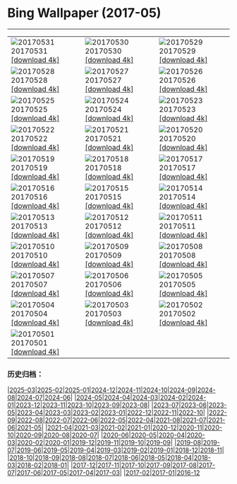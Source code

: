 # Bing Wallpaper (2017-05)
**************

<table><tr><td><img src="https://www.bing.com/az/hprichbg/rb/MtTamVideo_EN-US10798436683_1920x1080.jpg" alt="20170531"> 20170531 <a href="https://www.bing.com/az/hprichbg/rb/MtTamVideo_EN-US10798436683_UHD.jpg">[download 4k]</a></td><td><img src="https://www.bing.com/az/hprichbg/rb/TempleStreet_EN-US6964048300_1920x1080.jpg" alt="20170530"> 20170530 <a href="https://www.bing.com/az/hprichbg/rb/TempleStreet_EN-US6964048300_UHD.jpg">[download 4k]</a></td><td><img src="https://www.bing.com/az/hprichbg/rb/ArlingtonDrone_EN-US12840808174_1920x1080.jpg" alt="20170529"> 20170529 <a href="https://www.bing.com/az/hprichbg/rb/ArlingtonDrone_EN-US12840808174_UHD.jpg">[download 4k]</a></td></tr><tr><td><img src="https://www.bing.com/az/hprichbg/rb/MataderoBridge_EN-US9215461155_1920x1080.jpg" alt="20170528"> 20170528 <a href="https://www.bing.com/az/hprichbg/rb/MataderoBridge_EN-US9215461155_UHD.jpg">[download 4k]</a></td><td><img src="https://www.bing.com/az/hprichbg/rb/BromoJava_EN-US13327758529_1920x1080.jpg" alt="20170527"> 20170527 <a href="https://www.bing.com/az/hprichbg/rb/BromoJava_EN-US13327758529_UHD.jpg">[download 4k]</a></td><td><img src="https://www.bing.com/az/hprichbg/rb/Fiddleheads_EN-US12581425191_1920x1080.jpg" alt="20170526"> 20170526 <a href="https://www.bing.com/az/hprichbg/rb/Fiddleheads_EN-US12581425191_UHD.jpg">[download 4k]</a></td></tr><tr><td><img src="https://www.bing.com/az/hprichbg/rb/PyramidsOfMeroe_EN-US10074354144_1920x1080.jpg" alt="20170525"> 20170525 <a href="https://www.bing.com/az/hprichbg/rb/PyramidsOfMeroe_EN-US10074354144_UHD.jpg">[download 4k]</a></td><td><img src="https://www.bing.com/az/hprichbg/rb/BB1883_EN-US15158286681_1920x1080.jpg" alt="20170524"> 20170524 <a href="https://www.bing.com/az/hprichbg/rb/BB1883_EN-US15158286681_UHD.jpg">[download 4k]</a></td><td><img src="https://www.bing.com/az/hprichbg/rb/Dipper_EN-US11520051960_1920x1080.jpg" alt="20170523"> 20170523 <a href="https://www.bing.com/az/hprichbg/rb/Dipper_EN-US11520051960_UHD.jpg">[download 4k]</a></td></tr><tr><td><img src="https://www.bing.com/az/hprichbg/rb/LakePowellStorm_EN-US6822865622_1920x1080.jpg" alt="20170522"> 20170522 <a href="https://www.bing.com/az/hprichbg/rb/LakePowellStorm_EN-US6822865622_UHD.jpg">[download 4k]</a></td><td><img src="https://www.bing.com/az/hprichbg/rb/RietvleiNR_EN-US13984689187_1920x1080.jpg" alt="20170521"> 20170521 <a href="https://www.bing.com/az/hprichbg/rb/RietvleiNR_EN-US13984689187_UHD.jpg">[download 4k]</a></td><td><img src="https://www.bing.com/az/hprichbg/rb/Thunderbirds_EN-US12257799708_1920x1080.jpg" alt="20170520"> 20170520 <a href="https://www.bing.com/az/hprichbg/rb/Thunderbirds_EN-US12257799708_UHD.jpg">[download 4k]</a></td></tr><tr><td><img src="https://www.bing.com/az/hprichbg/rb/BMXTunnel_EN-US11407579695_1920x1080.jpg" alt="20170519"> 20170519 <a href="https://www.bing.com/az/hprichbg/rb/BMXTunnel_EN-US11407579695_UHD.jpg">[download 4k]</a></td><td><img src="https://www.bing.com/az/hprichbg/rb/Palaon_EN-US11145059144_1920x1080.jpg" alt="20170518"> 20170518 <a href="https://www.bing.com/az/hprichbg/rb/Palaon_EN-US11145059144_UHD.jpg">[download 4k]</a></td><td><img src="https://www.bing.com/az/hprichbg/rb/SpermophilusArmatus_EN-US12133314731_1920x1080.jpg" alt="20170517"> 20170517 <a href="https://www.bing.com/az/hprichbg/rb/SpermophilusArmatus_EN-US12133314731_UHD.jpg">[download 4k]</a></td></tr><tr><td><img src="https://www.bing.com/az/hprichbg/rb/PorthminsterBeach_EN-US9087788446_1920x1080.jpg" alt="20170516"> 20170516 <a href="https://www.bing.com/az/hprichbg/rb/PorthminsterBeach_EN-US9087788446_UHD.jpg">[download 4k]</a></td><td><img src="https://www.bing.com/az/hprichbg/rb/IncenseFactory_EN-US12465733494_1920x1080.jpg" alt="20170515"> 20170515 <a href="https://www.bing.com/az/hprichbg/rb/IncenseFactory_EN-US12465733494_UHD.jpg">[download 4k]</a></td><td><img src="https://www.bing.com/az/hprichbg/rb/CheetahMom_EN-US10122059369_1920x1080.jpg" alt="20170514"> 20170514 <a href="https://www.bing.com/az/hprichbg/rb/CheetahMom_EN-US10122059369_UHD.jpg">[download 4k]</a></td></tr><tr><td><img src="https://www.bing.com/az/hprichbg/rb/DeltaJunction_EN-US10400798964_1920x1080.jpg" alt="20170513"> 20170513 <a href="https://www.bing.com/az/hprichbg/rb/DeltaJunction_EN-US10400798964_UHD.jpg">[download 4k]</a></td><td><img src="https://www.bing.com/az/hprichbg/rb/VernalFall_EN-US10631212377_1920x1080.jpg" alt="20170512"> 20170512 <a href="https://www.bing.com/az/hprichbg/rb/VernalFall_EN-US10631212377_UHD.jpg">[download 4k]</a></td><td><img src="https://www.bing.com/az/hprichbg/rb/SpringGoat_EN-US7159260528_1920x1080.jpg" alt="20170511"> 20170511 <a href="https://www.bing.com/az/hprichbg/rb/SpringGoat_EN-US7159260528_UHD.jpg">[download 4k]</a></td></tr><tr><td><img src="https://www.bing.com/az/hprichbg/rb/WardCharcoalOvens_EN-US14435429327_1920x1080.jpg" alt="20170510"> 20170510 <a href="https://www.bing.com/az/hprichbg/rb/WardCharcoalOvens_EN-US14435429327_UHD.jpg">[download 4k]</a></td><td><img src="https://www.bing.com/az/hprichbg/rb/WoodDucks_EN-US13296832819_1920x1080.jpg" alt="20170509"> 20170509 <a href="https://www.bing.com/az/hprichbg/rb/WoodDucks_EN-US13296832819_UHD.jpg">[download 4k]</a></td><td><img src="https://www.bing.com/az/hprichbg/rb/TaihangMountains_EN-US6666930369_1920x1080.jpg" alt="20170508"> 20170508 <a href="https://www.bing.com/az/hprichbg/rb/TaihangMountains_EN-US6666930369_UHD.jpg">[download 4k]</a></td></tr><tr><td><img src="https://www.bing.com/az/hprichbg/rb/WhiteEyedMoray_EN-US10194096653_1920x1080.jpg" alt="20170507"> 20170507 <a href="https://www.bing.com/az/hprichbg/rb/WhiteEyedMoray_EN-US10194096653_UHD.jpg">[download 4k]</a></td><td><img src="https://www.bing.com/az/hprichbg/rb/MorskieOko_EN-US9982151528_1920x1080.jpg" alt="20170506"> 20170506 <a href="https://www.bing.com/az/hprichbg/rb/MorskieOko_EN-US9982151528_UHD.jpg">[download 4k]</a></td><td><img src="https://www.bing.com/az/hprichbg/rb/HenequenCactus_EN-US11064780489_1920x1080.jpg" alt="20170505"> 20170505 <a href="https://www.bing.com/az/hprichbg/rb/HenequenCactus_EN-US11064780489_UHD.jpg">[download 4k]</a></td></tr><tr><td><img src="https://www.bing.com/az/hprichbg/rb/SSAtlantis_EN-US8848737137_1920x1080.jpg" alt="20170504"> 20170504 <a href="https://www.bing.com/az/hprichbg/rb/SSAtlantis_EN-US8848737137_UHD.jpg">[download 4k]</a></td><td><img src="https://www.bing.com/az/hprichbg/rb/NavagioBeach_EN-US8854639142_1920x1080.jpg" alt="20170503"> 20170503 <a href="https://www.bing.com/az/hprichbg/rb/NavagioBeach_EN-US8854639142_UHD.jpg">[download 4k]</a></td><td><img src="https://www.bing.com/az/hprichbg/rb/NHMElephants_EN-US9810396474_1920x1080.jpg" alt="20170502"> 20170502 <a href="https://www.bing.com/az/hprichbg/rb/NHMElephants_EN-US9810396474_UHD.jpg">[download 4k]</a></td></tr><tr><td><img src="https://www.bing.com/az/hprichbg/rb/QueensParkGlasshouse_EN-US12334827410_1920x1080.jpg" alt="20170501"> 20170501 <a href="https://www.bing.com/az/hprichbg/rb/QueensParkGlasshouse_EN-US12334827410_UHD.jpg">[download 4k]</a></td><td></td><td></td></tr></table>

### 历史归档：

|[2025-03](/../2025-03/2025-03.md)|[2025-02](/../2025-02/2025-02.md)|[2025-01](/../2025-01/2025-01.md)|[2024-12](/../2024-12/2024-12.md)|[2024-11](/../2024-11/2024-11.md)|[2024-10](/../2024-10/2024-10.md)|[2024-09](/../2024-09/2024-09.md)|[2024-08](/../2024-08/2024-08.md)|[2024-07](/../2024-07/2024-07.md)|[2024-06](/../2024-06/2024-06.md)|
|[2024-05](/../2024-05/2024-05.md)|[2024-04](/../2024-04/2024-04.md)|[2024-03](/../2024-03/2024-03.md)|[2024-02](/../2024-02/2024-02.md)|[2024-01](/../2024-01/2024-01.md)|[2023-12](/../2023-12/2023-12.md)|[2023-11](/../2023-11/2023-11.md)|[2023-10](/../2023-10/2023-10.md)|[2023-09](/../2023-09/2023-09.md)|[2023-08](/../2023-08/2023-08.md)|
|[2023-07](/../2023-07/2023-07.md)|[2023-06](/../2023-06/2023-06.md)|[2023-05](/../2023-05/2023-05.md)|[2023-04](/../2023-04/2023-04.md)|[2023-03](/../2023-03/2023-03.md)|[2023-02](/../2023-02/2023-02.md)|[2023-01](/../2023-01/2023-01.md)|[2022-12](/../2022-12/2022-12.md)|[2022-11](/../2022-11/2022-11.md)|[2022-10](/../2022-10/2022-10.md)|
|[2022-09](/../2022-09/2022-09.md)|[2022-08](/../2022-08/2022-08.md)|[2022-07](/../2022-07/2022-07.md)|[2022-06](/../2022-06/2022-06.md)|[2022-05](/../2022-05/2022-05.md)|[2022-04](/../2022-04/2022-04.md)|[2021-08](/../2021-08/2021-08.md)|[2021-07](/../2021-07/2021-07.md)|[2021-06](/../2021-06/2021-06.md)|[2021-05](/../2021-05/2021-05.md)|
|[2021-04](/../2021-04/2021-04.md)|[2021-03](/../2021-03/2021-03.md)|[2021-02](/../2021-02/2021-02.md)|[2021-01](/../2021-01/2021-01.md)|[2020-12](/../2020-12/2020-12.md)|[2020-11](/../2020-11/2020-11.md)|[2020-10](/../2020-10/2020-10.md)|[2020-09](/../2020-09/2020-09.md)|[2020-08](/../2020-08/2020-08.md)|[2020-07](/../2020-07/2020-07.md)|
|[2020-06](/../2020-06/2020-06.md)|[2020-05](/../2020-05/2020-05.md)|[2020-04](/../2020-04/2020-04.md)|[2020-03](/../2020-03/2020-03.md)|[2020-02](/../2020-02/2020-02.md)|[2020-01](/../2020-01/2020-01.md)|[2019-12](/../2019-12/2019-12.md)|[2019-11](/../2019-11/2019-11.md)|[2019-10](/../2019-10/2019-10.md)|[2019-09](/../2019-09/2019-09.md)|
|[2019-08](/../2019-08/2019-08.md)|[2019-07](/../2019-07/2019-07.md)|[2019-06](/../2019-06/2019-06.md)|[2019-05](/../2019-05/2019-05.md)|[2019-04](/../2019-04/2019-04.md)|[2019-03](/../2019-03/2019-03.md)|[2019-02](/../2019-02/2019-02.md)|[2019-01](/../2019-01/2019-01.md)|[2018-12](/../2018-12/2018-12.md)|[2018-11](/../2018-11/2018-11.md)|
|[2018-10](/../2018-10/2018-10.md)|[2018-09](/../2018-09/2018-09.md)|[2018-08](/../2018-08/2018-08.md)|[2018-07](/../2018-07/2018-07.md)|[2018-06](/../2018-06/2018-06.md)|[2018-05](/../2018-05/2018-05.md)|[2018-04](/../2018-04/2018-04.md)|[2018-03](/../2018-03/2018-03.md)|[2018-02](/../2018-02/2018-02.md)|[2018-01](/../2018-01/2018-01.md)|
|[2017-12](/../2017-12/2017-12.md)|[2017-11](/../2017-11/2017-11.md)|[2017-10](/../2017-10/2017-10.md)|[2017-09](/../2017-09/2017-09.md)|[2017-08](/../2017-08/2017-08.md)|[2017-07](/../2017-07/2017-07.md)|[2017-06](/../2017-06/2017-06.md)|[2017-05](/2017-05.md)|[2017-04](/../2017-04/2017-04.md)|[2017-03](/../2017-03/2017-03.md)|
|[2017-02](/../2017-02/2017-02.md)|[2017-01](/../2017-01/2017-01.md)|[2016-12](/../2016-12/2016-12.md)